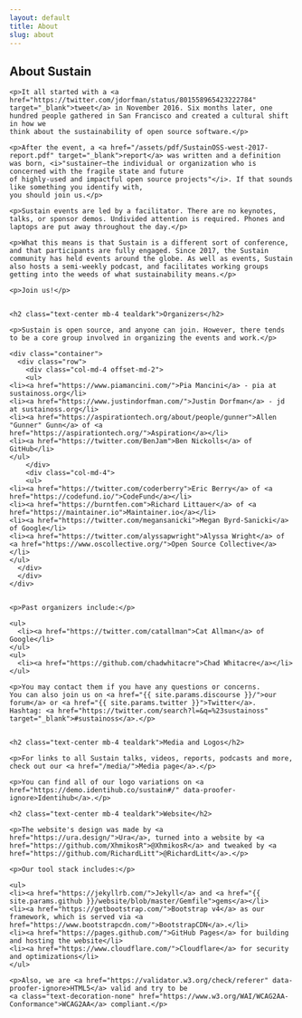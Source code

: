 ```yaml
---
layout: default
title: About
slug: about
---
```


<div class="container about">
  <div class="row">
    <div class="col-md-10 offset-md-1">
    <h2 class="text-center mb-4 tealdark">About Sustain</h2>

    <p>It all started with a <a href="https://twitter.com/jdorfman/status/801558965423222784" target="_blank">tweet</a> in November 2016. Six months later, one hundred people gathered in San Francisco and created a cultural shift in how we
    think about the sustainability of open source software.</p>

    <p>After the event, a <a href="/assets/pdf/SustainOSS-west-2017-report.pdf" target="_blank">report</a> was written and a definition
    was born, <i>"sustainer—the individual or organization who is concerned with the fragile state and future
    of highly-used and impactful open source projects"</i>. If that sounds like something you identify with,
    you should join us.</p>

    <p>Sustain events are led by a facilitator. There are no keynotes, talks, or sponsor demos. Undivided attention is required. Phones and laptops are put away throughout the day.</p>

    <p>What this means is that Sustain is a different sort of conference, and that participants are fully engaged. Since 2017, the Sustain community has held events around the globe. As well as events, Sustain also hosts a semi-weekly podcast, and facilitates working groups getting into the weeds of what sustainability means.</p>

    <p>Join us!</p>


    <h2 class="text-center mb-4 tealdark">Organizers</h2>

    <p>Sustain is open source, and anyone can join. However, there tends to be a core group involved in organizing the events and work.</p>

    <div class="container">
      <div class="row">
        <div class="col-md-4 offset-md-2">
        <ul>
    <li><a href="https://www.piamancini.com/">Pia Mancini</a> - pia at sustainoss.org</li>
    <li><a href="https://www.justindorfman.com/">Justin Dorfman</a> - jd at sustainoss.org</li>
    <li><a href="https://aspirationtech.org/about/people/gunner">Allen "Gunner" Gunn</a> of <a href="https://aspirationtech.org/">Aspiration</a></li>
    <li><a href="https://twitter.com/BenJam">Ben Nickolls</a> of GitHub</li>
    </ul>
        </div>
        <div class="col-md-4">
        <ul>
    <li><a href="https://twitter.com/coderberry">Eric Berry</a> of <a href="https://codefund.io/">CodeFund</a></li>
    <li><a href="https://burntfen.com">Richard Littauer</a> of <a href="https://maintainer.io">Maintainer.io</a></li>
    <li><a href="https://twitter.com/megansanicki">Megan Byrd-Sanicki</a> of Google</li>
    <li><a href="https://twitter.com/alyssapwright">Alyssa Wright</a> of <a href="https://www.oscollective.org/">Open Source Collective</a></li>
    </ul>
      </div>
      </div>
    </div>


    <p>Past organizers include:</p>

    <ul>
      <li><a href="https://twitter.com/catallman">Cat Allman</a> of Google</li>
    </ul>
    <ul>
      <li><a href="https://github.com/chadwhitacre">Chad Whitacre</a></li>
    </ul>

    <p>You may contact them if you have any questions or concerns.
    You can also join us on <a href="{{ site.params.discourse }}/">our forum</a> or <a href="{{ site.params.twitter }}">Twitter</a>.
    Hashtag: <a href="https://twitter.com/search?l=&q=%23sustainoss" target="_blank">#sustainoss</a>.</p>


    <h2 class="text-center mb-4 tealdark">Media and Logos</h2>

    <p>For links to all Sustain talks, videos, reports, podcasts and more, check out our <a href="/media/">Media page</a>.</p>

    <p>You can find all of our logo variations on <a href="https://demo.identihub.co/sustain#/" data-proofer-ignore>Identihub</a>.</p>

    <h2 class="text-center mb-4 tealdark">Website</h2>

    <p>The website's design was made by <a href="https://ura.design/">Ura</a>, turned into a website by <a href="https://github.com/XhmikosR">@XhmikosR</a> and tweaked by <a href="https://github.com/RichardLitt">@RichardLitt</a>.</p>

    <p>Our tool stack includes:</p>

    <ul>
    <li><a href="https://jekyllrb.com/">Jekyll</a> and <a href="{{ site.params.github }}/website/blob/master/Gemfile">gems</a></li>
    <li><a href="https://getbootstrap.com/">Bootstrap v4</a> as our framework, which is served via <a href="https://www.bootstrapcdn.com/">BootstrapCDN</a>.</li>
    <li><a href="https://pages.github.com/">GitHub Pages</a> for building and hosting the website</li>
    <li><a href="https://www.cloudflare.com/">Cloudflare</a> for security and optimizations</li>
    </ul>

    <p>Also, we are <a href="https://validator.w3.org/check/referer" data-proofer-ignore>HTML5</a> valid and try to be
    <a class="text-decoration-none" href="https://www.w3.org/WAI/WCAG2AA-Conformance">WCAG2AA</a> compliant.</p>

  </div>
</div>
</div>

